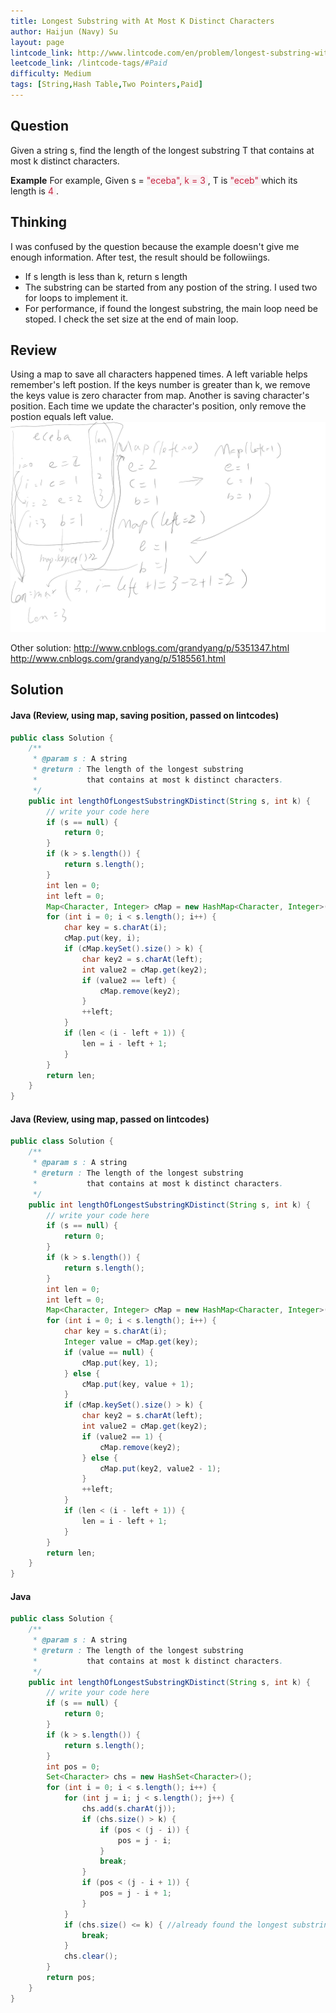 ```yaml
---
title: Longest Substring with At Most K Distinct Characters
author: Haijun (Navy) Su
layout: page
lintcode_link: http://www.lintcode.com/en/problem/longest-substring-with-at-most-k-distinct-characters/
leetcode_link: /lintcode-tags/#Paid
difficulty: Medium
tags: [String,Hash Table,Two Pointers,Paid]
---
```

## Question
Given a string s, find the length of the longest substring T that contains at most k distinct characters.

**Example**
For example, Given s = <font style="color: #C72541; background: #F9F2F4;"> "eceba", k = 3 </font>,
T is <font style="color: #C72541; background: #F9F2F4;">"eceb" </font>which its length is <font style="color: #C72541; background: #F9F2F4;">4 </font>.

## Thinking
I was confused by the question because the example doesn't give me enough information. After test, the result should be followiings.
* If s length is less than k, return s length
* The substring can be started from any postion of the string. I used two for loops to implement it.
* For performance, if found the longest substring, the main loop need be stoped. I check the set size at the end of main loop.

## Review
Using a map to save all characters happened times. A left variable helps remember's left postion. If the keys number is greater than k, we remove the keys value is zero character from map.
Another is saving character's position. Each time we update the character's position, only remove the postion equals left value.
![longest-substring-with-at-most-k-distinct-characters](/images/Lintcode/longest-substring-with-k-distinct-characters.png)

Other solution:
<http://www.cnblogs.com/grandyang/p/5351347.html>
<http://www.cnblogs.com/grandyang/p/5185561.html>

## Solution
#### Java (Review, using map, saving position, passed on lintcodes)
~~~ java
public class Solution {
    /**
     * @param s : A string
     * @return : The length of the longest substring 
     *           that contains at most k distinct characters.
     */
    public int lengthOfLongestSubstringKDistinct(String s, int k) {
        // write your code here
        if (s == null) {
            return 0;
        }
        if (k > s.length()) {
            return s.length();
        }
        int len = 0;
        int left = 0;
        Map<Character, Integer> cMap = new HashMap<Character, Integer>();
        for (int i = 0; i < s.length(); i++) {
            char key = s.charAt(i);
            cMap.put(key, i);
            if (cMap.keySet().size() > k) {
                char key2 = s.charAt(left);
                int value2 = cMap.get(key2);
                if (value2 == left) {
                    cMap.remove(key2);
                }
                ++left;
            }
            if (len < (i - left + 1)) {
                len = i - left + 1;
            }
        }
        return len;
    }
}
~~~

#### Java (Review, using map, passed on lintcodes)
~~~ java
public class Solution {
    /**
     * @param s : A string
     * @return : The length of the longest substring 
     *           that contains at most k distinct characters.
     */
    public int lengthOfLongestSubstringKDistinct(String s, int k) {
        // write your code here
        if (s == null) {
            return 0;
        }
        if (k > s.length()) {
            return s.length();
        }
        int len = 0;
        int left = 0;
        Map<Character, Integer> cMap = new HashMap<Character, Integer>();
        for (int i = 0; i < s.length(); i++) {
            char key = s.charAt(i);
            Integer value = cMap.get(key);
            if (value == null) {
                cMap.put(key, 1);
            } else {
                cMap.put(key, value + 1);
            }
            if (cMap.keySet().size() > k) {
                char key2 = s.charAt(left);
                int value2 = cMap.get(key2);
                if (value2 == 1) {
                    cMap.remove(key2);
                } else {
                    cMap.put(key2, value2 - 1);
                }
                ++left;
            }
            if (len < (i - left + 1)) {
                len = i - left + 1;
            }
        }
        return len;
    }
}
~~~

#### Java
~~~ java
public class Solution {
    /**
     * @param s : A string
     * @return : The length of the longest substring 
     *           that contains at most k distinct characters.
     */
    public int lengthOfLongestSubstringKDistinct(String s, int k) {
        // write your code here
        if (s == null) {
            return 0;
        }
        if (k > s.length()) {
            return s.length();
        }
        int pos = 0;
        Set<Character> chs = new HashSet<Character>();
        for (int i = 0; i < s.length(); i++) {
            for (int j = i; j < s.length(); j++) {
                chs.add(s.charAt(j));
                if (chs.size() > k) {
                    if (pos < (j - i)) {
                        pos = j - i;
                    }
                    break;
                }
                if (pos < (j - i + 1)) {
                    pos = j - i + 1;
                }
            }
            if (chs.size() <= k) { //already found the longest substring.
                break;
            }
            chs.clear();
        }
        return pos;
    }
}
~~~
